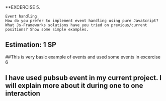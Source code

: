 **EXCERCISE 5.

```
Event handling
How do you prefer to implement event handling using pure JavaScript? What Js-Frameworks solutions have you tried on previous/current positions? Show some simple examples.

```
## Estimation: 1 SP

##This is very basic example of events and used some events in excercise 6
## I have used pubsub event in my current project. I will explain more about it during one to one interaction
